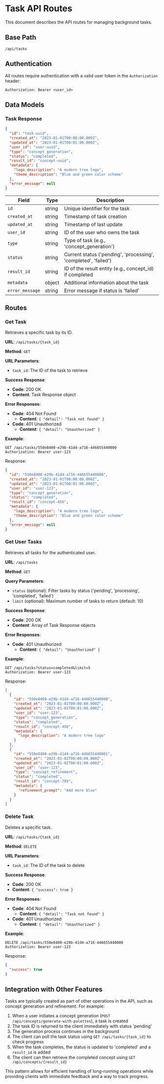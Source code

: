 # Task API Routes

This document describes the API routes for managing background tasks.

## Base Path

```
/api/tasks
```

## Authentication

All routes require authentication with a valid user token in the `Authorization` header:

```
Authorization: Bearer <user_id>
```

## Data Models

### Task Response

```json
{
  "id": "task-uuid",
  "created_at": "2023-01-01T00:00:00.000Z",
  "updated_at": "2023-01-01T00:01:00.000Z",
  "user_id": "user-uuid",
  "type": "concept_generation",
  "status": "completed",
  "result_id": "concept-uuid",
  "metadata": {
    "logo_description": "A modern tree logo",
    "theme_description": "Blue and green color scheme"
  },
  "error_message": null
}
```

| Field | Type | Description |
|-------|------|-------------|
| `id` | string | Unique identifier for the task |
| `created_at` | string | Timestamp of task creation |
| `updated_at` | string | Timestamp of last update |
| `user_id` | string | ID of the user who owns the task |
| `type` | string | Type of task (e.g., 'concept_generation') |
| `status` | string | Current status ('pending', 'processing', 'completed', 'failed') |
| `result_id` | string | ID of the result entity (e.g., concept_id) if completed |
| `metadata` | object | Additional information about the task |
| `error_message` | string | Error message if status is 'failed' |

## Routes

### Get Task

Retrieves a specific task by its ID.

**URL**: `/api/tasks/{task_id}`

**Method**: `GET`

**URL Parameters**:
- `task_id`: The ID of the task to retrieve

**Success Response**:
- **Code**: 200 OK
- **Content**: Task Response object

**Error Responses**:
- **Code**: 404 Not Found
  - **Content**: `{ "detail": "Task not found" }`
- **Code**: 401 Unauthorized
  - **Content**: `{ "detail": "Unauthorized" }`

**Example**:

```http
GET /api/tasks/550e8400-e29b-41d4-a716-446655440000
Authorization: Bearer user-123
```

Response:
```json
{
  "id": "550e8400-e29b-41d4-a716-446655440000",
  "created_at": "2023-01-01T00:00:00.000Z",
  "updated_at": "2023-01-01T00:01:00.000Z",
  "user_id": "user-123",
  "type": "concept_generation",
  "status": "completed",
  "result_id": "concept-456",
  "metadata": {
    "logo_description": "A modern tree logo",
    "theme_description": "Blue and green color scheme"
  },
  "error_message": null
}
```

### Get User Tasks

Retrieves all tasks for the authenticated user.

**URL**: `/api/tasks`

**Method**: `GET`

**Query Parameters**:
- `status` (optional): Filter tasks by status ('pending', 'processing', 'completed', 'failed')
- `limit` (optional): Maximum number of tasks to return (default: 10)

**Success Response**:
- **Code**: 200 OK
- **Content**: Array of Task Response objects

**Error Responses**:
- **Code**: 401 Unauthorized
  - **Content**: `{ "detail": "Unauthorized" }`

**Example**:

```http
GET /api/tasks?status=completed&limit=5
Authorization: Bearer user-123
```

Response:
```json
[
  {
    "id": "550e8400-e29b-41d4-a716-446655440000",
    "created_at": "2023-01-01T00:00:00.000Z",
    "updated_at": "2023-01-01T00:01:00.000Z",
    "user_id": "user-123",
    "type": "concept_generation",
    "status": "completed",
    "result_id": "concept-456",
    "metadata": {
      "logo_description": "A modern tree logo"
    }
  },
  {
    "id": "550e8400-e29b-41d4-a716-446655440001",
    "created_at": "2023-01-02T00:00:00.000Z",
    "updated_at": "2023-01-02T00:01:00.000Z",
    "user_id": "user-123",
    "type": "concept_refinement",
    "status": "completed",
    "result_id": "concept-789",
    "metadata": {
      "refinement_prompt": "Add more blue"
    }
  }
]
```

### Delete Task

Deletes a specific task.

**URL**: `/api/tasks/{task_id}`

**Method**: `DELETE`

**URL Parameters**:
- `task_id`: The ID of the task to delete

**Success Response**:
- **Code**: 200 OK
- **Content**: `{ "success": true }`

**Error Responses**:
- **Code**: 404 Not Found
  - **Content**: `{ "detail": "Task not found" }`
- **Code**: 401 Unauthorized
  - **Content**: `{ "detail": "Unauthorized" }`

**Example**:

```http
DELETE /api/tasks/550e8400-e29b-41d4-a716-446655440000
Authorization: Bearer user-123
```

Response:
```json
{
  "success": true
}
```

## Integration with Other Features

Tasks are typically created as part of other operations in the API, such as concept generation and refinement. For example:

1. When a user initiates a concept generation (`POST /api/concepts/generate-with-palettes`), a task is created
2. The task ID is returned to the client immediately with status 'pending'
3. The generation process continues in the background
4. The client can poll the task status using `GET /api/tasks/{task_id}` to check progress
5. When the task completes, the status is updated to 'completed' and a `result_id` is added
6. The client can then retrieve the completed concept using `GET /api/concepts/{result_id}`

This pattern allows for efficient handling of long-running operations while providing clients with immediate feedback and a way to track progress. 